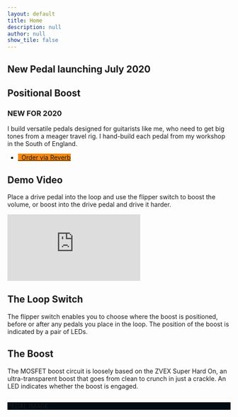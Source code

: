 ```yaml
---
layout: default
title: Home
description: null
author: null
show_tile: false
---
```


<div class="inner">
    <div class="inner">
        <section class="row 100% uniform">
            <div class="6u 12u$(small)">
                <h1>New Pedal launching July 2020</h1>
            </div>
            <div class="6u 12u$(small)">
                <h1 style="margin-bottom:0px;">Positional Boost</h1>
                <h3>NEW FOR 2020</h3>
                <p>I build versatile pedals designed for guitarists like me, who need to get big tones from a meager travel rig. I hand-build each pedal from my workshop in the South of England.</p>
                <ul class="actions">
                    <li><a href="https://reverb.com/uk/shop/johns-gear-depot-2277" class="button special" style="background: #f6870f"><i class="fa fa-shopping-cart" aria-hidden="true"></i>&nbsp;&nbsp;Order via Reverb</a></li>
                </ul>
            </div>
        </section>
    </div>
    <div class="inner">
        <section class="row 100% uniform">
            <div class="12u 12u$(small)">
                <h2>Demo Video</h2>
                <p>Place a drive pedal into the loop and use the flipper switch to boost the volume, or boost into the drive pedal and drive it harder.</p>
                <div class="resp-container">
                    <iframe class="resp-iframe" src="https://www.youtube.com/embed/ahUmgHxqVqY" frameborder="0" allow="accelerometer; autoplay; encrypted-media; gyroscope; picture-in-picture" allowfullscreen></iframe>
                </div>
            </div>
        </section>
    </div>
    <div class="inner">
        <section class="row 100% uniform">
            <div class="6u 12u$(small)">
                <h2>The Loop Switch</h2>
                <p>The flipper switch enables you to choose where the boost is positioned, before or after any pedals you place in the loop. The position of the boost is indicated by a pair of LEDs.</p>
            </div>
            <div class="6u 12u$(small)">
                <h2>The Boost</h2>
                <p>The MOSFET boost circuit is loosely based on the ZVEX Super Hard On, an ultra-transparent boost that goes from clean to crunch in just a crackle. An LED indicates whether the boost is engaged.</p>
            </div>
            <div class="12u 12u$(small)" style="margin-top:2em ;background:#000a12;">
                <p>PEDAL IMAGE</p>
            </div>
            <!-- {% include tiles.html %} -->
        </section>
    </div>
</div>